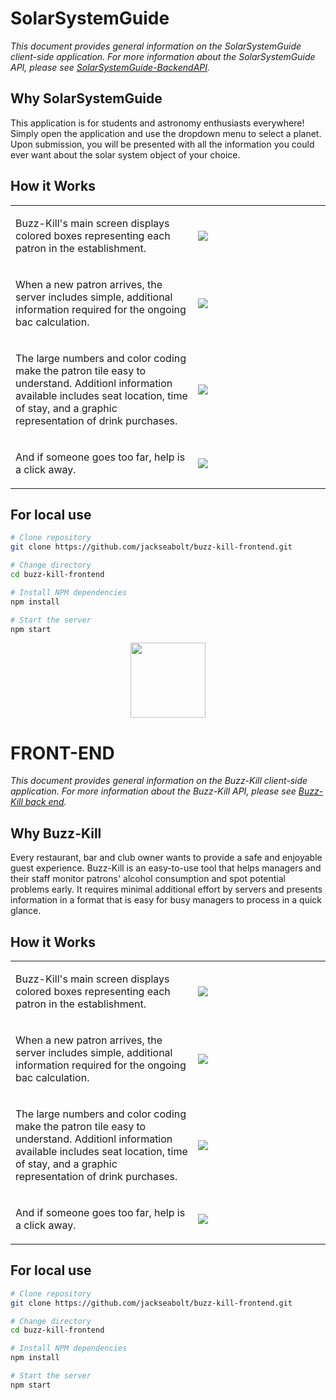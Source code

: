 
<h1>SolarSystemGuide</h1>
<p><em>This document provides general information on the SolarSystemGuide client-side application.  For more information about the SolarSystemGuide API, please see <a href="https://github.com/jackseabolt/SolarSystemGuide-BackendAPI/blob/master/README.md">SolarSystemGuide-BackendAPI</a>.</em></p>

Why SolarSystemGuide
-------------
This application is for students and astronomy enthusiasts everywhere! Simply open the application and use the dropdown menu to select a planet. Upon submission, you will be presented with all the information you could ever want about the solar system object of your choice. 

How it Works
------------
<table layout="fixed">
  <tr>
    <td width="55%">
      <p>Buzz-Kill's main screen displays colored boxes representing each patron in the establishment.</p>
    </td>
    <td width = "40%">
      <img src="/img/buzz-kill-main.png" max-height="240px" width="auto">
    </td>
  </tr>
  <tr>
    <td>
      <p>When a new patron arrives, the server includes simple, additional information required for the ongoing bac calculation.          </p>
    </td>
    <td>
      <img src="/img/buzz-kill-addpatron.png" max-height="240px" witdh="auto">
    </td>
  </tr>
  <tr>
    <td>
      <p>The large numbers and color coding make the patron tile easy to understand.  Additionl information available includes seat location, time of stay, and a graphic representation of drink purchases.</p>
    </td>
    <td>
      <img src="/img/buzz-kill-patrondet.png" max-height="240px" witdh="auto">
    </td>
  </tr>
  <tr>
    <td>
      <p>And if someone goes too far, help is a click away.</p>
    </td>
    <td>
      <img src="/img/buzz-kill-patronemergency.png" max-height="240px" witdh="auto">
    </td>
  </tr>
</table>

For local use
--------

```bash
# Clone repository
git clone https://github.com/jackseabolt/buzz-kill-frontend.git

# Change directory
cd buzz-kill-frontend

# Install NPM dependencies
npm install

# Start the server
npm start
```
<p align="center"><img src="/img/logo.jpg" height="120" /></p>
<h1>FRONT-END</h1>
<p><em>This document provides general information on the Buzz-Kill client-side application.  For more information about the Buzz-Kill API, please see <a href="https://github.com/brianjb-lfl/buzz-kill-back/blob/master/README.md">Buzz-Kill back end</a>.</em></p>


Why Buzz-Kill
-------------
Every restaurant, bar and club owner wants to provide a safe and enjoyable guest experience.  Buzz-Kill is an easy-to-use tool that helps managers and their staff monitor patrons' alcohol consumption and spot potential problems early.  It requires minimal additional effort by servers and presents information in a format that is easy for busy managers to process in a quick glance.

How it Works
------------
<table layout="fixed">
  <tr>
    <td width="55%">
      <p>Buzz-Kill's main screen displays colored boxes representing each patron in the establishment.</p>
    </td>
    <td width = "40%">
      <img src="/img/buzz-kill-main.png" max-height="240px" width="auto">
    </td>
  </tr>
  <tr>
    <td>
      <p>When a new patron arrives, the server includes simple, additional information required for the ongoing bac calculation.          </p>
    </td>
    <td>
      <img src="/img/buzz-kill-addpatron.png" max-height="240px" witdh="auto">
    </td>
  </tr>
  <tr>
    <td>
      <p>The large numbers and color coding make the patron tile easy to understand.  Additionl information available includes seat location, time of stay, and a graphic representation of drink purchases.</p>
    </td>
    <td>
      <img src="/img/buzz-kill-patrondet.png" max-height="240px" witdh="auto">
    </td>
  </tr>
  <tr>
    <td>
      <p>And if someone goes too far, help is a click away.</p>
    </td>
    <td>
      <img src="/img/buzz-kill-patronemergency.png" max-height="240px" witdh="auto">
    </td>
  </tr>
</table>

For local use
--------

```bash
# Clone repository
git clone https://github.com/jackseabolt/buzz-kill-frontend.git

# Change directory
cd buzz-kill-frontend

# Install NPM dependencies
npm install

# Start the server
npm start
```
